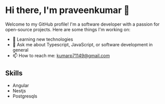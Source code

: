 # Hi there, I'm praveenkumar 👋

Welcome to my GitHub profile! I'm a software developer with a passion for open-source projects. Here are some things I'm working on:

- 🌱 Learning new technologies
- 💬 Ask me about Typescript, JavaScript, or software development in general
- 📫 How to reach me: [kumarp71149@gmail.com](mailto:kumarp71149@gmail.com)

## Skills

- Angular
- Nestjs
- Postgresqls
